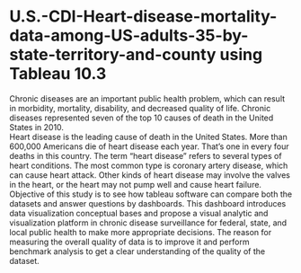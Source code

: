 # U.S.-CDI-Heart-disease-mortality-data-among-US-adults-35-by-state-territory-and-county using Tableau 10.3
Chronic diseases are an important public health problem, which can result in morbidity, mortality, disability, and decreased quality of life. 
Chronic diseases represented seven of the top 10 causes of death in the United States in 2010.  
Heart disease is the leading cause of death in the United States. More than 600,000 Americans die of heart disease each year. 
That’s one in every four deaths in this country. The term “heart disease” refers to several types of heart conditions. 
The most common type is coronary artery disease, which can cause heart attack. 
Other kinds of heart disease may involve the valves in the heart, or the heart may not pump well and cause heart failure. 
Objective of this study is to see how tableau software can compare both the datasets and answer questions by dashboards.
This dashboard introduces data visualization conceptual bases and propose a visual analytic and visualization platform in chronic disease surveillance for federal, state, and local public health to make more appropriate decisions. 
The reason for measuring the overall quality of data is to improve it and perform benchmark analysis to get a clear understanding of the quality of the dataset.
